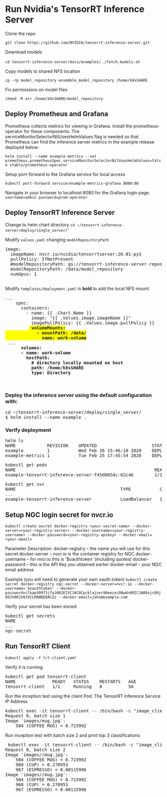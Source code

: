 # Run Nvidia's TensorRT Inference Server

Clone the repo

`git clone https://github.com/NVIDIA/tensorrt-inference-server.git`

Download models

`cd tensorrt-inference-server/docs/examples/`
`./fetch_models.sh`

Copy models to shared NFS location

`cp -rp model_repository ensemble_model_repository /home/k8sSHARE`

Fix permissions on model files

`chmod -R a+r /home/k8sSHARE/model_repository`


## Deploy Prometheus and Grafana

Prometheus collects metrics for viewing in Grafana. Install the prometheus-operator for these components. The serviceMonitorSelectorNilUsesHelmValues flag is needed so that Prometheus can find the inference server metrics in the example release deployed below:

`helm install --name example-metrics --set prometheus.prometheusSpec.serviceMonitorSelectorNilUsesHelmValues=false stable/prometheus-operator`

Setup port-forward to the Grafana service for local access

`kubectl port-forward service/example-metrics-grafana 8080:80`

Navigate in your browser to localhost:8080 for the Grafana login page. 
`username=admin password=prom-operator`

## Deploy TensorRT Inference Server
Change to helm chart directory
`cd ~/tensorrt-inference-server/deploy/single_server/`'

Modify `values.yaml` changing `modelRepositoryPath`

<pre>
image:
  imageName: nvcr.io/nvidia/tensorrtserver:20.01-py3
  pullPolicy: IfNotPresent
  #modelRepositoryPath: gs://tensorrt-inference-server-repository/model_repository
  modelRepositoryPath: /data/model_repository
  numGpus: 1
 </pre>

Modify `templates/deployment.yaml` in **bold** to add the local NFS mount:
<pre>
...
    spec:
      containers:
        - name: {{ .Chart.Name }}
          image: "{{ .Values.image.imageName }}"
          imagePullPolicy: {{ .Values.image.pullPolicy }}
         <b style='background-color:yellow'> volumeMounts:
            - mountPath: /data/
              name: work-volume</b>
 ...
   <b>   volumes:
      - name: work-volume
        hostPath:
          # directory locally mounted on host
          path: /home/k8sSHARE
          type: Directory
   </b>
   </pre>


### Deploy the inference server using the default configuration with:

<pre>
cd ~/tensorrt-inference-server/deploy/single_server/
$ helm install --name example .
</pre>

### Verify deployment
<pre>
helm ls
NAME           	REVISION	UPDATED                 	STATUS  	CHART                          	APP VERSION	NAMESPACE
example        	1       	Wed Feb 26 15:46:18 2020	DEPLOYED	tensorrt-inference-server-1.0.0	1.0        	default  
example-metrics	1       	Tue Feb 25 17:45:54 2020	DEPLOYED	prometheus-operator-8.9.2      	0.36.0     	default  
</pre>

<pre>
kubectl get pods
NAME                                                     READY   STATUS    RESTARTS   AGE
example-tensorrt-inference-server-f45d865dc-62c46        1/1     Running   0          53m
</pre>

<pre>
kubectl get svc
NAME                                        TYPE           CLUSTER-IP       EXTERNAL-IP      PORT(S)                                        AGE
...
example-tensorrt-inference-server           LoadBalancer   10.150.77.138    192.168.60.150   8000:31165/TCP,8001:31408/TCP,8002:30566/TCP   53m
</pre>

## Setup NGC login secret for nvcr.io

`kubectl create secret docker-registry <your-secret-name> --docker-server=<your-registry-server> --docker-username=<your-registry-username> --docker-password=<your-registry-apikey> --docker-email=<your-email>
`

Parameter Description:
docker-registry <your-secret-name> – the name you will use for this secret
docker-server <your-registry-server> – nvcr.io is the container registry for NGC
docker-username <your-registry-username> – for nvcr.io this is ‘$oauthtoken’ (including quotes)
docker-password <your-registry-apikey> – this is the API Key you obtained earlier
docker-email <your-email> – your NGC email address

Example (you will need to generate your own oauth token)
`kubectl create secret docker-registry ngc-secret --docker-server=nvcr.io --docker-username='$oauthtoken' --docker-password=clkaw309f3jfaJ002EIVCJAC0Cpcklajser90wezxc98wdn09ICJA09xjc09j09JV00JV0JVCLR0WQE8ACZz --docker-email=john@example.com`

Verify your secret has been stored:
<pre>
kubectl get secrets
NAME                                                          TYPE                                  DATA   AGE
...
ngc-secret                                                    kubernetes.io/dockerconfigjson        1      106m
</pre>

## Run TensorRT Client
`kubectl apply -f trt-client.yaml`

Verify it is running:
<pre>
kubectl get pod tensorrt-client 
NAME              READY   STATUS    RESTARTS   AGE
tensorrt-client   1/1     Running   0          5m
</pre>

Run the inception test using the client Pod. The TensorRT Inference Service IP Address
<pre>
kubectl exec -it tensorrt-client -- /bin/bash -c "image_client -u 192.168.60.150:8000 -m resnet50_netdef -s INCEPTION images/mug.jpg"
Request 0, batch size 1
Image 'images/mug.jpg':
    504 (COFFEE MUG) = 0.723992
</pre>

Run inception test with batch size 2 and print top 3 classifications
<pre>
 kubectl exec -it tensorrt-client -- /bin/bash -c "image_client  -u 192.168.60.150:8000 -m resnet50_netdef -s INCEPTION images/ -c 3 -b 2"
Request 0, batch size 2
Image 'images//mug.jpg':
    504 (COFFEE MUG) = 0.723992
    968 (CUP) = 0.270953
    967 (ESPRESSO) = 0.00115996
Image 'images//mug.jpg':
    504 (COFFEE MUG) = 0.723992
    968 (CUP) = 0.270953
    967 (ESPRESSO) = 0.00115996
</pre>




